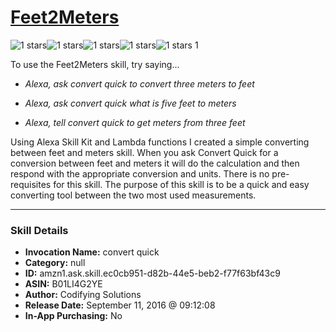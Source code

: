 # [Feet2Meters](http://alexa.amazon.com/#skills/amzn1.ask.skill.ec0cb951-d82b-44e5-beb2-f77f63bf43c9)
![1 stars](../../images/ic_star_black_18dp_1x.png)![1 stars](../../images/ic_star_border_black_18dp_1x.png)![1 stars](../../images/ic_star_border_black_18dp_1x.png)![1 stars](../../images/ic_star_border_black_18dp_1x.png)![1 stars](../../images/ic_star_border_black_18dp_1x.png) 1

To use the Feet2Meters skill, try saying...

* *Alexa, ask convert quick to convert three meters to feet*

* *Alexa, ask convert quick what is five feet to meters*

* *Alexa, tell convert quick to get meters from three feet*

Using Alexa Skill Kit and Lambda functions I created a simple converting between feet and meters skill. When you ask Convert Quick for a conversion between feet and meters it will do the calculation and then respond with the appropriate conversion and units. There is no pre-requisites for this skill. The purpose of this skill is to be  a quick and easy converting tool between the two most used measurements.

***

### Skill Details

* **Invocation Name:** convert quick
* **Category:** null
* **ID:** amzn1.ask.skill.ec0cb951-d82b-44e5-beb2-f77f63bf43c9
* **ASIN:** B01LI4G2YE
* **Author:** Codifying Solutions
* **Release Date:** September 11, 2016 @ 09:12:08
* **In-App Purchasing:** No
